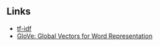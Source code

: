 ## Links

- [tf-idf](https://en.wikipedia.org/wiki/Tf%E2%80%93idf)
- [GloVe: Global Vectors for Word Representation](https://aclanthology.org/D14-1162.pdf)
